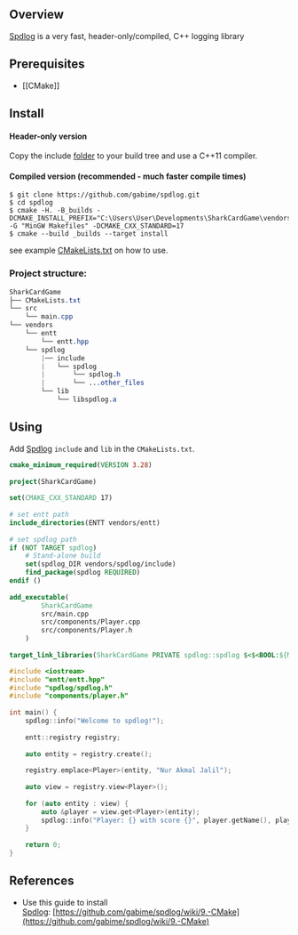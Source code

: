 ## Overview

[Spdlog](https://github.com/gabime/spdlog) is a very fast, header-only/compiled, C++ logging library

## Prerequisites

- [[CMake]]
## Install

#### Header-only version

Copy the include [folder](https://github.com/gabime/spdlog/tree/v1.x/include/spdlog) to your build tree and use a C++11 compiler.

#### Compiled version (recommended - much faster compile times)

```shell
$ git clone https://github.com/gabime/spdlog.git
$ cd spdlog 
$ cmake -H. -B_builds -DCMAKE_INSTALL_PREFIX="C:\Users\User\Developments\SharkCardGame\vendors\spdlog" -G "MinGW Makefiles" -DCMAKE_CXX_STANDARD=17
$ cmake --build _builds --target install
```

see example [CMakeLists.txt](https://github.com/gabime/spdlog/blob/v1.x/example/CMakeLists.txt) on how to use.

### Project structure:

```css
SharkCardGame
├── CMakeLists.txt
└── src
    └── main.cpp
└── vendors
    └── entt
	    └── entt.hpp
	└── spdlog
	    |── include
		|	└── spdlog
		|		└── spdlog.h
		|		└── ...other_files
	    └── lib
		    └── libspdlog.a
```

## Using

Add [Spdlog](https://github.com/gabime/spdlog) `include` and `lib` in the `CMakeLists.txt`.

```cmake
cmake_minimum_required(VERSION 3.28)  
  
project(SharkCardGame)  
  
set(CMAKE_CXX_STANDARD 17)  
  
# set entt path  
include_directories(ENTT vendors/entt)  
  
# set spdlog path  
if (NOT TARGET spdlog)  
    # Stand-alone build  
    set(spdlog_DIR vendors/spdlog/include)  
    find_package(spdlog REQUIRED)  
endif ()  
  
add_executable(
		SharkCardGame 
		src/main.cpp  
        src/components/Player.cpp        
        src/components/Player.h
    )  
  
target_link_libraries(SharkCardGame PRIVATE spdlog::spdlog $<$<BOOL:${MINGW}>:ws2_32>)
```

```c++
#include <iostream>  
#include "entt/entt.hpp"  
#include "spdlog/spdlog.h"  
#include "components/player.h"  
  
int main() {  
    spdlog::info("Welcome to spdlog!");  
  
    entt::registry registry;  
  
    auto entity = registry.create();  
  
    registry.emplace<Player>(entity, "Nur Akmal Jalil");  
  
    auto view = registry.view<Player>();  
  
    for (auto entity : view) {  
        auto &player = view.get<Player>(entity);  
        spdlog::info("Player: {} with score {}", player.getName(), player.getScore());  
    }  
  
    return 0;  
}
```
## References

- Use this guide to install [Spdlog](https://github.com/gabime/spdlog): [https://github.com/gabime/spdlog/wiki/9.-CMake](https://github.com/gabime/spdlog/wiki/9.-CMake)